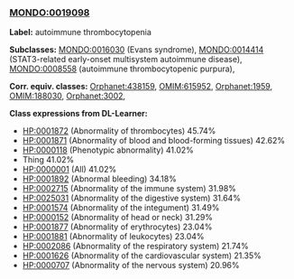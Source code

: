 
### [MONDO:0019098](http://purl.obolibrary.org/obo/MONDO_0019098)
**Label:** autoimmune thrombocytopenia

**Subclasses:** [MONDO:0016030](http://purl.obolibrary.org/obo/MONDO_0016030) (Evans syndrome), [MONDO:0014414](http://purl.obolibrary.org/obo/MONDO_0014414) (STAT3-related early-onset multisystem autoimmune disease), [MONDO:0008558](http://purl.obolibrary.org/obo/MONDO_0008558) (autoimmune thrombocytopenic purpura), 

**Corr. equiv. classes:** [Orphanet:438159](http://www.orpha.net/ORDO/Orphanet_438159), [OMIM:615952](http://purl.obolibrary.org/obo/OMIM_615952), [Orphanet:1959](http://www.orpha.net/ORDO/Orphanet_1959), [OMIM:188030](http://purl.obolibrary.org/obo/OMIM_188030), [Orphanet:3002](http://www.orpha.net/ORDO/Orphanet_3002), 

**Class expressions from DL-Learner:**

- [HP:0001872](http://purl.obolibrary.org/obo/HP_0001872) (Abnormality of thrombocytes) 45.74%
- [HP:0001871](http://purl.obolibrary.org/obo/HP_0001871) (Abnormality of blood and blood-forming tissues) 42.62%
- [HP:0000118](http://purl.obolibrary.org/obo/HP_0000118) (Phenotypic abnormality) 41.02%
- Thing 41.02%
- [HP:0000001](http://purl.obolibrary.org/obo/HP_0000001) (All) 41.02%
- [HP:0001892](http://purl.obolibrary.org/obo/HP_0001892) (Abnormal bleeding) 34.18%
- [HP:0002715](http://purl.obolibrary.org/obo/HP_0002715) (Abnormality of the immune system) 31.98%
- [HP:0025031](http://purl.obolibrary.org/obo/HP_0025031) (Abnormality of the digestive system) 31.64%
- [HP:0001574](http://purl.obolibrary.org/obo/HP_0001574) (Abnormality of the integument) 31.49%
- [HP:0000152](http://purl.obolibrary.org/obo/HP_0000152) (Abnormality of head or neck) 31.29%
- [HP:0001877](http://purl.obolibrary.org/obo/HP_0001877) (Abnormality of erythrocytes) 23.04%
- [HP:0001881](http://purl.obolibrary.org/obo/HP_0001881) (Abnormality of leukocytes) 23.04%
- [HP:0002086](http://purl.obolibrary.org/obo/HP_0002086) (Abnormality of the respiratory system) 21.74%
- [HP:0001626](http://purl.obolibrary.org/obo/HP_0001626) (Abnormality of the cardiovascular system) 21.35%
- [HP:0000707](http://purl.obolibrary.org/obo/HP_0000707) (Abnormality of the nervous system) 20.96%


